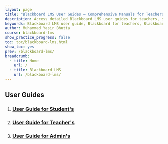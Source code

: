 ```yaml
---
layout: page
title: "Blackboard LMS User Guides – Comprehensive Manuals for Teachers, Students, and Admins"
description: Access detailed Blackboard LMS user guides for teachers, students, and administrators. Learn how to use Blackboard for online teaching, learning, and course management with step-by-step instructions, tips, and best practices. Perfect for educational institutions and e-learning professionals.
keywords: Blackboard LMS user guide, Blackboard for teachers, Blackboard for students, Blackboard admin manual, Blackboard tutorials, Blackboard step-by-step guide, Blackboard online learning, Blackboard course management, Blackboard training, Blackboard education resources
author: Muhammad Yasir Bhutta
course: blackboard-lms
show_practice_progress: false
toc: toc/blackboard-lms.html
show_toc: yes
prev: /blackboard-lms/
breadcrumb:
  - title: Home
    url: /
  - title: Blackboard LMS
    url: /blackboard-lms/
---
```


## User Guides

1. ### [User Guide for Student's](#)
2. ### [User Guide for Teacher's](teachers-userguide-blackboard-lms.md)
3. ### [User Guide for Admin's](#)
